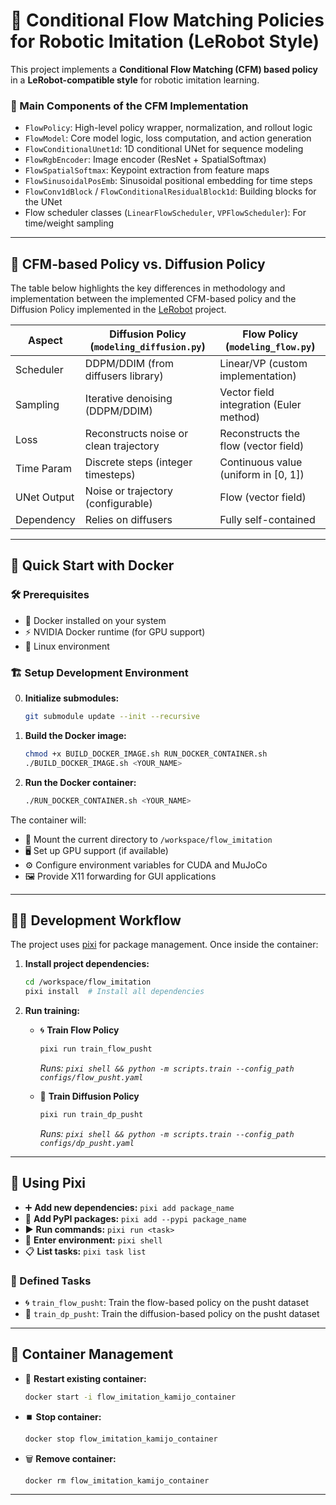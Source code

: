 # 🤖 Conditional Flow Matching Policies for Robotic Imitation (LeRobot Style)

This project implements a **Conditional Flow Matching (CFM) based policy** in a **LeRobot-compatible style** for robotic imitation learning.

### 🧩 Main Components of the CFM Implementation
- `FlowPolicy`: High-level policy wrapper, normalization, and rollout logic
- `FlowModel`: Core model logic, loss computation, and action generation
- `FlowConditionalUnet1d`: 1D conditional UNet for sequence modeling
- `FlowRgbEncoder`: Image encoder (ResNet + SpatialSoftmax)
- `FlowSpatialSoftmax`: Keypoint extraction from feature maps
- `FlowSinusoidalPosEmb`: Sinusoidal positional embedding for time steps
- `FlowConv1dBlock` / `FlowConditionalResidualBlock1d`: Building blocks for the UNet
- Flow scheduler classes (`LinearFlowScheduler`, `VPFlowScheduler`): For time/weight sampling

---

## 🔎 CFM-based Policy vs. Diffusion Policy

The table below highlights the key differences in methodology and implementation between the implemented CFM-based policy and the Diffusion Policy implemented in the [LeRobot](https://github.com/huggingface/lerobot) project.

| Aspect         | Diffusion Policy (`modeling_diffusion.py`)         | Flow Policy (`modeling_flow.py`)                |
|---------------|-----------------------------------------------------|-------------------------------------------------|
| Scheduler     | DDPM/DDIM (from diffusers library)                  | Linear/VP (custom implementation)               |
| Sampling      | Iterative denoising (DDPM/DDIM)                     | Vector field integration (Euler method)         |
| Loss          | Reconstructs noise or clean trajectory              | Reconstructs the flow (vector field)            |
| Time Param    | Discrete steps (integer timesteps)                  | Continuous value (uniform in [0, 1])            |
| UNet Output   | Noise or trajectory (configurable)                  | Flow (vector field)                             |
| Dependency    | Relies on diffusers                                 | Fully self-contained                            |

---

## 🚀 Quick Start with Docker

### 🛠️ Prerequisites
- 🐳 Docker installed on your system
- ⚡ NVIDIA Docker runtime (for GPU support)
- 🐧 Linux environment

### 🏗️ Setup Development Environment

0. **Initialize submodules:**
   ```bash
   git submodule update --init --recursive
   ```

1. **Build the Docker image:**
   ```bash
   chmod +x BUILD_DOCKER_IMAGE.sh RUN_DOCKER_CONTAINER.sh
   ./BUILD_DOCKER_IMAGE.sh <YOUR_NAME>
   ```

2. **Run the Docker container:**
   ```bash
   ./RUN_DOCKER_CONTAINER.sh <YOUR_NAME>
   ```

The container will:
- 📂 Mount the current directory to `/workspace/flow_imitation`
- 🖥️ Set up GPU support (if available)
- ⚙️ Configure environment variables for CUDA and MuJoCo
- 🖼️ Provide X11 forwarding for GUI applications

---

## 🧑‍💻 Development Workflow

The project uses [pixi](https://pixi.sh/) for package management. Once inside the container:

1. **Install project dependencies:**
   ```bash
   cd /workspace/flow_imitation
   pixi install  # Install all dependencies
   ```

2. **Run training:**

   - 🌀 **Train Flow Policy**
     ```bash
     pixi run train_flow_pusht
     ```
     _Runs: `pixi shell && python -m scripts.train --config_path configs/flow_pusht.yaml`_ 

   - 💨 **Train Diffusion Policy**
     ```bash
     pixi run train_dp_pusht
     ```
     _Runs: `pixi shell && python -m scripts.train --config_path configs/dp_pusht.yaml`_ 

---

## 🧰 Using Pixi

- ➕ **Add new dependencies:** `pixi add package_name`
- 🐍 **Add PyPI packages:** `pixi add --pypi package_name`
- ▶️ **Run commands:** `pixi run <task>`
- 🐚 **Enter environment:** `pixi shell`
- 📋 **List tasks:** `pixi task list`

### 🎯 Defined Tasks

- 🌀 `train_flow_pusht`: Train the flow-based policy on the pusht dataset
- 💨 `train_dp_pusht`: Train the diffusion-based policy on the pusht dataset

---

## 🐳 Container Management

- 🔄 **Restart existing container:**
  ```bash
  docker start -i flow_imitation_kamijo_container
  ```

- ⏹️ **Stop container:**
  ```bash
  docker stop flow_imitation_kamijo_container
  ```

- 🗑️ **Remove container:**
  ```bash
  docker rm flow_imitation_kamijo_container
  ```

---